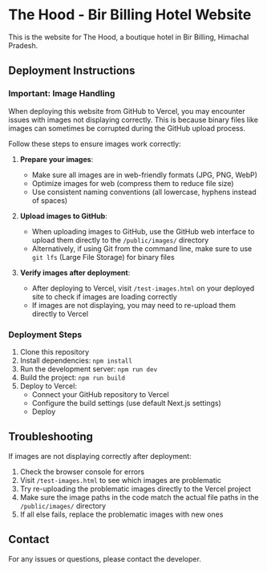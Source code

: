 # The Hood - Bir Billing Hotel Website

This is the website for The Hood, a boutique hotel in Bir Billing, Himachal Pradesh.

## Deployment Instructions

### Important: Image Handling

When deploying this website from GitHub to Vercel, you may encounter issues with images not displaying correctly. This is because binary files like images can sometimes be corrupted during the GitHub upload process.

Follow these steps to ensure images work correctly:

1. **Prepare your images**:
   - Make sure all images are in web-friendly formats (JPG, PNG, WebP)
   - Optimize images for web (compress them to reduce file size)
   - Use consistent naming conventions (all lowercase, hyphens instead of spaces)

2. **Upload images to GitHub**:
   - When uploading images to GitHub, use the GitHub web interface to upload them directly to the `/public/images/` directory
   - Alternatively, if using Git from the command line, make sure to use `git lfs` (Large File Storage) for binary files

3. **Verify images after deployment**:
   - After deploying to Vercel, visit `/test-images.html` on your deployed site to check if images are loading correctly
   - If images are not displaying, you may need to re-upload them directly to Vercel

### Deployment Steps

1. Clone this repository
2. Install dependencies: `npm install`
3. Run the development server: `npm run dev`
4. Build the project: `npm run build`
5. Deploy to Vercel:
   - Connect your GitHub repository to Vercel
   - Configure the build settings (use default Next.js settings)
   - Deploy

## Troubleshooting

If images are not displaying correctly after deployment:

1. Check the browser console for errors
2. Visit `/test-images.html` to see which images are problematic
3. Try re-uploading the problematic images directly to the Vercel project
4. Make sure the image paths in the code match the actual file paths in the `/public/images/` directory
5. If all else fails, replace the problematic images with new ones

## Contact

For any issues or questions, please contact the developer.

